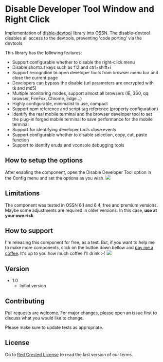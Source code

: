 # Disable Developer Tool Window and Right Click

Implementation of [disble-devtool](https://github.com/theajack/disable-devtool) library into OSSN. The 
disable-devtool disables all access to the devtools, preventing 'code porting' via the devtools

This library has the following features:

- Support configurable whether to disable the right-click menu
- Disable shortcut keys such as f12 and ctrl+shift+i
- Support recognition to open developer tools from browser menu bar and close the current page
- Developers can bypass the disable (url parameters are encrypted with tk and md5)
- Multiple monitoring modes, support almost all browsers (IE, 360, qq browser, FireFox, Chrome, Edge...)
- Highly configurable, minimalist to use, compact
- Support npm reference and script tag reference (property configuration)
- Identify the real mobile terminal and the browser developer tool to set the plug-in forged mobile terminal to save performance for the mobile terminal
- Support for identifying developer tools close events
- Support configurable whether to disable selection, copy, cut, paste function
- Support to identify eruda and vconsole debugging tools


## How to setup the options

After enabling the component, open the Disable Developer Tool option in the Config menu and set the options as you wish.
![](https://www.redcrested.net/components/DisableDevTool/screenshot-admin.png)


## Limitations

The component was tested in OSSN 6.1 and 6.4, free and premium versions. Maybe some adjustments are required in older versions. In this case, **use at your own risk**.

## How to support

I'm releasing this component for free, as a test. But, if you want to help me to make more components, click on the button down bellow and [pay me a coffee](https://www.buymeacoffee.com/redcrested). It's up to you how much coffee I'll drink :-)
[![](https://redcrested.net/res/img/button.png)](https://www.buymeacoffee.com/redcrested)

## Version

- 1.0
    - Initial version

    
## Contributing

Pull requests are welcome. For major changes, please open an issue first to discuss what you would like to change.

Please make sure to update tests as appropriate.

## License
Go to [Red Crested License](http://www.redcrested.net/license) to read the last version of our terms.